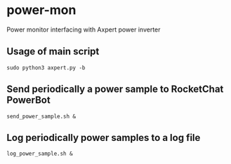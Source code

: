 # power-mon
Power monitor interfacing with Axpert power inverter

## Usage of main script
`sudo python3 axpert.py -b`

## Send periodically a power sample to RocketChat PowerBot
`send_power_sample.sh &`

## Log periodically power samples to a log file
`log_power_sample.sh &`
